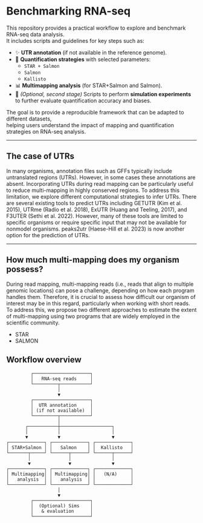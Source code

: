 # Benchmarking RNA-seq

This repository provides a practical workflow to explore and benchmark RNA-seq data analysis.  
It includes scripts and guidelines for key steps such as:

- ✨ **UTR annotation** (if not available in the reference genome).  
- 🧬 **Quantification strategies** with selected parameters:  
  - `STAR + Salmon`  
  - `Salmon`  
  - `Kallisto`  
- 📊 **Multimapping analysis** (for STAR+Salmon and Salmon).  
- 🧪 *(Optional, second stage)* Scripts to perform **simulation experiments** to further evaluate quantification accuracy and biases.  

The goal is to provide a reproducible framework that can be adapted to different datasets,  
helping users understand the impact of mapping and quantification strategies on RNA-seq analysis.  

---
## The case of UTRs 

In many organisms, annotation files such as GFFs typically include untranslated regions (UTRs). However, in some cases these annotations are absent. Incorporating UTRs during read mapping can be particularly useful to reduce multi-mapping in highly conserved regions. To address this limitation, we explore different computational strategies to infer UTRs.
There are several existing tools to predict UTRs including GETUTR (Kim et al. 2015), UTRme (Radío et al. 2018), ExUTR (Huang and Teeling, 2017), and F3UTER (Sethi et al. 2022). However, many of these tools are limited to specific organisms or require specific input that may not be available for nonmodel organisms. peaks2utr (Haese-Hill et al. 2023) is now another option for the prediction of UTRs. 

---
## How much multi-mapping does my organism possess?

During read mapping, multi-mapping reads (i.e., reads that align to multiple genomic locations) can pose a challenge, depending on how each program handles them. Therefore, it is crucial to assess how difficult our organism of interest may be in this regard, particularly when working with short reads. To address this, we propose two different approaches to estimate the extent of multi-mapping using two programs that are widely employed in the scientific community.
 - STAR
 - SALMON

## Workflow overview

```text
         ┌─────────────────────┐
         │   RNA-seq reads     │
         └─────────┬───────────┘
                   │
                   ▼
         ┌─────────────────────┐
         │  UTR annotation     │
         │ (if not available)  │
         └─────────┬───────────┘
                   │
       ┌───────────┼───────────────────┐
       │           │                   │
       ▼           ▼                   ▼
┌─────────────┐ ┌─────────────┐ ┌─────────────┐
│ STAR+Salmon │ │   Salmon    │ │  Kallisto   │
└───────┬─────┘ └──────┬──────┘ └──────┬──────┘
        │              │               │
        ▼              ▼               ▼
┌─────────────┐ ┌─────────────┐ ┌─────────────┐
│ Multimapping│ │ Multimapping│ │   (N/A)     │
│   analysis  │ │   analysis  │ │             │
└─────────────┘ └─────────────┘ └─────────────┘
                   │
                   ▼
         ┌─────────────────────┐
         │  (Optional) Sims    │
         │   & evaluation      │
         └─────────────────────┘

